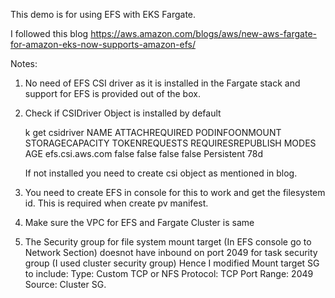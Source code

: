 This demo is for using EFS with EKS Fargate.

I followed this blog https://aws.amazon.com/blogs/aws/new-aws-fargate-for-amazon-eks-now-supports-amazon-efs/

Notes:

1) No need of EFS CSI driver as it is installed in the Fargate stack and support for EFS is provided out of the box.

2) Check if CSIDriver Object is installed by default

    k get csidriver
    NAME              ATTACHREQUIRED   PODINFOONMOUNT   STORAGECAPACITY   TOKENREQUESTS   REQUIRESREPUBLISH   MODES        AGE
    efs.csi.aws.com   false            false            false             <unset>         false               Persistent   78d

    If not installed you need to create csi object as mentioned in blog.

3) You need to create EFS in console for this to work and get the filesystem id. This is required when create pv manifest.
 
4) Make sure the VPC for EFS and Fargate Cluster is same

5) The Security group for file system mount target (In EFS console go to Network Section) doesnot have inbound on port 2049 for task security group (I used cluster security group)
    Hence I modified Mount target SG to include:
    Type: Custom TCP or NFS 
    Protocol: TCP
    Port Range: 2049
    Source: Cluster SG.
